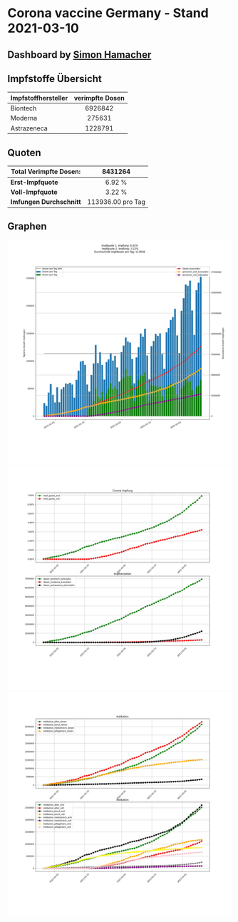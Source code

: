 # Corona vaccine Germany - Stand 2021-03-10
## Dashboard by [Simon Hamacher](https://www.shamacher.eu)
## Impfstoffe Übersicht
**Impfstoffhersteller** | **verimpfte Dosen**
-------- | :--------:
Biontech | 6926842
Moderna | 275631
Astrazeneca | 1228791


## Quoten
**Total Verimpfte Dosen:** | 8431264
-------- | :--------:
**Erst-Impfquote** | 6.92 %
**Voll-Impfquote** | 3.22 %
**Imfungen Durchschnitt** | 113936.00 pro Tag
## Graphen
<img src="Impfungen-Corona-01.jpg" alt="Corona-1" title="optionaler Titel" />
<img src="Impfungen-Corona-02.jpg" alt="Corona-2" title="optionaler Titel" />
<img src="Impfungen-Corona-03.jpg" alt="Corona-3" title="optionaler Titel" />

